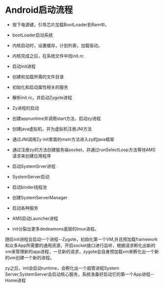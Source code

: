 # Android启动流程

- 按下电源键，引导芯片加载BootLoader到Ram中。

- bootLoader启动系统

- 内核启动时，设置缓存，计划列表，加载驱动。

- 内核完成之后，在系统文件中找init.rc

- 启动init进程

- 创建和加载所需的文件目录

- 初始化和启动属性相关的服务

- 解析init.rc，并启动Zygote进程

- Zy进程的启动

- 创建appruntime并调用start方法，启动zy进程

- 创建java虚拟机，并为虚拟机注册JNI方法

- 通过JNI调用Zy init里面的main方法进入zy的java框架

- 通过注册zy的方法创建服务端socket，并通过runSelectLoop方法等待AMS请求来创建应用程序

- 启动SystemSrver进程

- SystemServer启动

- 启动binder线程池

- 创建SystemServerManager

-  启动各种服务

- AMS启动Launcher进程

- init分裂出更多dedeamons底层的linux进程。

随后init进程会启动一个进程--Zygote，初始化第一个VM,并且预加载framework 和众多App所需要的通用资源，开启socket接口进行监听，根据请求孵化出新的vm来管理新的app进程，一旦新的请求，zygote会自身预加载vm来孵化出一个新的vm创建一个新的进程。


zy之后，init会启动runtime，会孵化出一个超管进程System Server,SystemServer会启动核心服务，系统准备好启动它的第一个App进程--Home进程